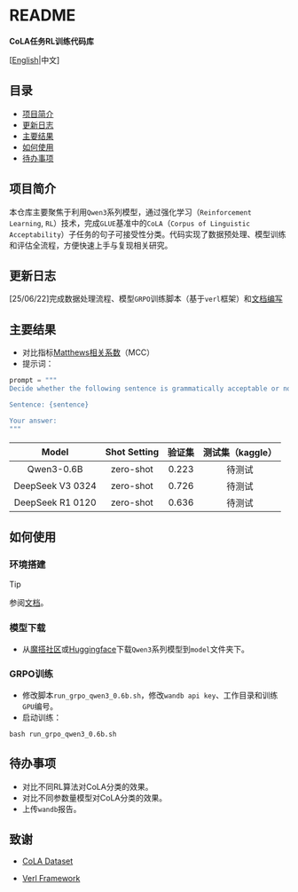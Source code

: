 # README

**CoLA任务RL训练代码库**

[[English](README_en.md)|中文]

## 目录

- [项目简介](#项目简介)
- [更新日志](#更新日志)
- [主要结果](#主要结果)
- [如何使用](#如何使用)
- [待办事项](#待办事项)

## 项目简介

本仓库主要聚焦于利用`Qwen3`系列模型，通过强化学习（`Reinforcement Learning`, `RL`）技术，完成`GLUE`基准中的`CoLA`（`Corpus of Linguistic Acceptability`）子任务的句子可接受性分类。代码实现了数据预处理、模型训练和评估全流程，方便快速上手与复现相关研究。

## 更新日志

[25/06/22]完成数据处理流程、模型`GRPO`训练脚本（基于`verl`框架）和[文档编写](docs)

## 主要结果

- 对比指标[Matthews相关系数](https://en.wikipedia.org/wiki/Phi_coefficient)（MCC）
- 提示词：

```python
prompt = """
Decide whether the following sentence is grammatically acceptable or not. If it is grammatically correct, answer "acceptable". If not, answer "unacceptable". Only output "acceptable" or "unacceptable", and do not output any other information.

Sentence: {sentence}

Your answer:
"""
```

|      Model       | Shot Setting | 验证集 | 测试集（kaggle） |
| :--------------: | :----------: | :----: | :--------------: |
|    Qwen3-0.6B    |  zero-shot   | 0.223  |      待测试      |
| DeepSeek V3 0324 |  zero-shot   | 0.726  |      待测试      |
| DeepSeek R1 0120 |  zero-shot   | 0.636  |      待测试      |

## 如何使用

### 环境搭建

> [!TIP]
> 参阅[文档](docs/verl框架训练与Debug.md)。

### 模型下载

- 从[魔搭社区](https://modelscope.cn/home)或[Huggingface](https://huggingface.co/models)下载`Qwen3`系列模型到`model`文件夹下。

### GRPO训练

- 修改脚本`run_grpo_qwen3_0.6b.sh`，修改`wandb api key`、工作目录和训练`GPU`编号。
- 启动训练：

```shell
bash run_grpo_qwen3_0.6b.sh
```

## 待办事项

- 对比不同RL算法对CoLA分类的效果。
- 对比不同参数量模型对CoLA分类的效果。
- 上传`wandb`报告。

## 致谢

- [CoLA Dataset](https://nyu-mll.github.io/CoLA/)

- [Verl Framework](https://github.com/volcengine/verl)
